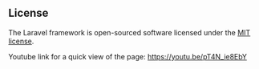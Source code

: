 

## License

The Laravel framework is open-sourced software licensed under the [MIT license](https://opensource.org/licenses/MIT).

Youtube link for a quick view of the page:
https://youtu.be/pT4N_ie8EbY

